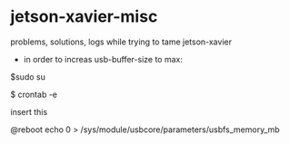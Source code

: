 # jetson-xavier-misc
problems, solutions, logs while trying to tame jetson-xavier

* in order to increas usb-buffer-size to max:

$sudo su

$ crontab -e

insert this

@reboot echo 0 > /sys/module/usbcore/parameters/usbfs_memory_mb


